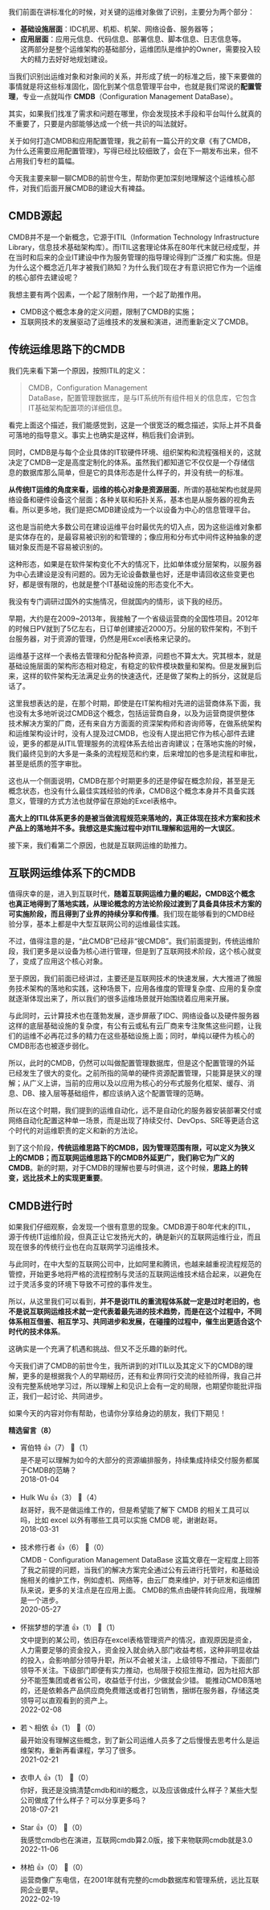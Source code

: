 我们前面在讲标准化的时候，对关键的运维对象做了识别，主要分为两个部分：

- **基础设施层面**：IDC机房、机柜、机架、网络设备、服务器等；
- **应用层面**：应用元信息、代码信息、部署信息、脚本信息、日志信息等。  
  这两部分是整个运维架构的基础部分，运维团队是维护的Owner，需要投入较大的精力去好好地规划建设。

当我们识别出运维对象和对象间的关系，并形成了统一的标准之后，接下来要做的事情就是将这些标准固化，固化到某个信息管理平台中，也就是我们常说的**配置管理**，专业一点就叫作 **CMDB**（Configuration Management DataBase）。

其实，如果我们找准了需求和问题在哪里，你会发现技术手段和平台叫什么就真的不重要了，只要是内部能够达成一个统一共识的叫法就好。

关于如何打造CMDB和应用配置管理，我之前有一篇公开的文章《有了CMDB，为什么还需要应用配置管理》，写得已经比较细致了，会在下一期发布出来，但不占用我们专栏的篇幅。

今天我主要来聊一聊CMDB的前世今生，帮助你更加深刻地理解这个运维核心部件，对我们后面开展CMDB的建设大有裨益。

## CMDB源起

CMDB并不是一个新概念，它源于ITIL（Information Technology Infrastructure Library，信息技术基础架构库）。而ITIL这套理论体系在80年代末就已经成型，并在当时和后来的企业IT建设中作为服务管理的指导理论得到广泛推广和实施。但是为什么这个概念近几年才被我们熟知？为什么我们现在才有意识把它作为一个运维的核心部件去建设呢？

我想主要有两个因素，一个起了限制作用，一个起了助推作用。

- CMDB这个概念本身的定义问题，限制了CMDB的实施；
- 互联网技术的发展驱动了运维技术的发展和演进，进而重新定义了CMDB。

## 传统运维思路下的CMDB

我们先来看下第一个原因，按照ITIL的定义：

> CMDB，Configuration Management  
> DataBase，配置管理数据库，是与IT系统所有组件相关的信息库，它包含IT基础架构配置项的详细信息。

看完上面这个描述，我们能感觉到，这是一个很宽泛的概念描述，实际上并不具备可落地的指导意义。事实上也确实是这样，稍后我们会讲到。

同时，CMDB是与每个企业具体的IT软硬件环境、组织架构和流程强相关的，这就决定了CMDB一定是高度定制化的体系。虽然我们都知道它不仅仅是一个存储信息的数据库那么简单，但是它的具体形态是什么样子的，并没有统一的标准。

**从传统IT运维的角度来看，运维的核心对象是资源层面**，所谓的基础架构也就是网络设备和硬件设备这个层面；各种关联和拓扑关系，基本也是从服务器的视角去看。所以更多地，我们是把CMDB建设成为一个以设备为中心的信息管理平台。

这也是当前绝大多数公司在建设运维平台时最优先的切入点，因为这些运维对象都是实体存在的，是最容易被识别的和管理的；像应用和分布式中间件这种抽象的逻辑对象反而是不容易被识别的。

这种形态，如果是在软件架构变化不大的情况下，比如单体或分层架构，以服务器为中心去建设是没有问题的。因为无论设备数量也好，还是申请回收这些变更也好，都是很有限的，也就是整个IT基础设施的形态变化不大。

我没有专门调研过国外的实施情况，但就国内的情形，谈下我的经历。

早期，大约是在2009~2013年，我接触了一个省级运营商的全国性项目。2012年的时候日PV就到了5亿左右，日订单创建接近2000万。分层的软件架构，不到千台服务器，对于资源的管理，仍然是用Excel表格来记录的。

运维基于这样一个表格去管理和分配各种资源，问题也不算太大。究其根本，就是基础设施层面的架构形态相对稳定，有稳定的软件模块数量和架构。但是发展到后来，这样的软件架构无法满足业务的快速迭代，还是做了架构上的拆分，这就是后话了。

这里我想表达的是，在那个时期，即使是在IT架构相对先进的运营商体系下面，我也没有太多地听说过CMDB这个概念，包括运营商自身，以及为运营商提供整体技术解决方案的厂商，还有来自方方面面的资深架构师和咨询师等，在做系统架构和运维架构设计时，没有人提及过CMDB，也没有人提出把它作为核心部件去建设，更多的都是从ITIL管理服务的流程体系去给出咨询建议；在落地实施的时候，我们最终见到的大多是一条条的流程规范和约束，后来增加的也多是流程和审批，甚至是纸质的签字审批。

这也从一个侧面说明，CMDB在那个时期更多的还是停留在概念阶段，甚至是无概念状态，也没有什么最佳实践经验的传承，CMDB这个概念本身并不具备实践意义，管理的方式方法也就停留在原始的Excel表格中。

**高大上的ITIL体系更多的是被当做流程规范来落地的，真正体现在技术方案和技术产品上的落地并不多。我想这是实施过程中对ITIL理解和运用的一大误区**。

接下来，我们看第二个原因，也就是互联网运维的助推力。

## 互联网运维体系下的CMDB

值得庆幸的是，进入到互联时代，**随着互联网运维力量的崛起，CMDB这个概念也真正地得到了落地实践，从理论概念的方法论阶段过渡到了具备具体技术方案的可实施阶段，而且得到了业界的持续分享和传播**。我们现在能够看到的CMDB经验分享，基本上都是中大型互联网公司的运维最佳实践。

不过，值得注意的是，“此CMDB”已经非“彼CMDB”。我们前面提到，传统运维阶段，我们更多是以设备为核心进行管理，但是到了互联网技术阶段，这个核心就变了，变成了应用这个核心对象。

至于原因，我们前面已经讲过，主要还是互联网技术的快速发展，大大推进了微服务技术架构的落地和实践，这种场景下，应用各维度的管理复杂度、应用的复杂度就逐渐体现出来了，所以我们的很多运维场景就开始围绕着应用来开展。

与此同时，云计算技术也在蓬勃发展，逐步屏蔽了IDC、网络设备以及硬件服务器这样的底层基础设施的复杂度，有公有云或私有云厂商来专注聚焦这些问题，让我们的运维不必再花过多的精力在这些基础设施上面；同时，单纯以硬件为核心的CMDB形态也被逐步弱化。

所以，此时的CMDB，仍然可以叫做配置管理数据库，但是这个配置管理的外延已经发生了很大的变化。之前所指的简单的硬件资源配置管理，只能算是狭义的理解；从广义上讲，当前的应用以及以应用为核心的分布式服务化框架、缓存、消息、DB、接入层等基础组件，都应该纳入这个配置管理的范畴。

所以在这个时期，我们提到的运维自动化，远不是自动化的服务器安装部署交付或网络自动化配置这种单一场景，而是出现了持续交付、DevOps、SRE等更适合这个时代的对运维职责的定义和新的方法论。

到了这个阶段，**传统运维思路下的CMDB，因为管理范围有限，可以定义为狭义上的CMDB；而互联网运维思路下的CMDB外延更广，我们称它为广义的CMDB**。新的时期，对于CMDB的理解也要与时俱进，这个时候，**思路上的转变，远比技术上的实现更重要**。

## CMDB进行时

如果我们仔细观察，会发现一个很有意思的现象。CMDB源于80年代末的ITIL，源于传统IT运维阶段，但真正让它发扬光大的，确是新兴的互联网运维行业，而且现在很多的传统行业也在向互联网学习运维技术。

与此同时，在中大型的互联网公司中，比如阿里和腾讯，也越来越重视流程规范的管控，开始更多地将严格的流程控制与灵活的互联网运维技术结合起来，以避免在过于灵活多变的环境下导致不可控的事件发生。

所以，从这里我们可以看到，**并不是说ITIL的重流程体系就一定是过时老旧的，也不是说互联网运维技术就一定代表着最先进的技术趋势，而是在这个过程中，不同体系相互借鉴、相互学习、共同进步和发展，在碰撞的过程中，催生出更适合这个时代的技术体系**。

这确实是一个充满了机遇和挑战、但又不乏乐趣的新时代。

今天我们讲了CMDB的前世今生，我所讲到的对ITIL以及其定义下的CMDB的理解，更多的是根据我个人的早期经历，还有和业界同行交流的经验所得，我自己并没有完整系统地学习过，所以理解上和见识上会有一定的局限，也期望你能批评指正，我们一起讨论、共同进步。

如果今天的内容对你有帮助，也请你分享给身边的朋友，我们下期见！
<div><strong>精选留言（8）</strong></div><ul>
<li><span>宵伯特</span> 👍（7） 💬（1）<div>是不是可以理解为如今的大部分的资源编排服务，持续集成持续交付服务都属于CMDB的范畴？</div>2018-01-04</li><br/><li><span>Hulk Wu</span> 👍（3） 💬（4）<div>赵哥好，我不是做运维工作的，但是希望能了解下 CMDB 的相关工具可以吗，比如 excel 以外有哪些工具可以实施 CMDB 呢，谢谢赵哥。</div>2018-03-31</li><br/><li><span>技术修行者</span> 👍（6） 💬（0）<div>CMDB - Configuration Management DataBase
这篇文章在一定程度上回答了我之前提的问题，当我们的解决方案完全通过公有云进行托管时，和基础设施相关的维护工作，例如虚机、网络等，由云厂商来维护，对于研发和运维团队来说，更多的关注点是在应用上面。
CMDB的焦点由硬件转向应用，我理解是一个进步。</div>2020-05-27</li><br/><li><span>怀揣梦想的学渣</span> 👍（1） 💬（1）<div>文中提到的某公司，依旧存在excel表格管理资产的情况，直观原因是资金，人力需要足够的资金投入，资金投入就会纳入部门收益考核，这种非明显收益的投入，会影响部分领导升职，所以不会被关注，上级领导不推动，下面部门领导不关注。下级部门即便有实力推动，也局限于校招生推动，因为社招大部分不能签集团或者省公司，收益低于付出，少做就会少错。
能推动CMDB落地的，还是依赖各产品供应商免费赠送或者打包销售，捆绑在服务器，存储这类领导可以直观看到的资产上。</div>2022-02-08</li><br/><li><span>若丶相依</span> 👍（1） 💬（0）<div>最开始没有理解这些概念，到了新公司运维人员多了之后慢慢去思考什么是运维架构，重新再看课程，学习了很多。</div>2021-02-21</li><br/><li><span>衣申人</span> 👍（1） 💬（0）<div>你好，我还是没搞清楚cmdb和itil的概念，以及应该做成什么样子？某些大型公司做成了什么样子？可以分享更多吗？</div>2018-07-21</li><br/><li><span>Star</span> 👍（0） 💬（0）<div>我感觉cmdb也在演进，互联网cmdb算2.0版，接下来物联网cmdb就是3.0</div>2022-11-06</li><br/><li><span>林柏</span> 👍（0） 💬（0）<div>运营商像广东电信，在2001年就有完整的cmdb数据库和管理系统，远比互联网企业要早。</div>2022-02-19</li><br/>
</ul>